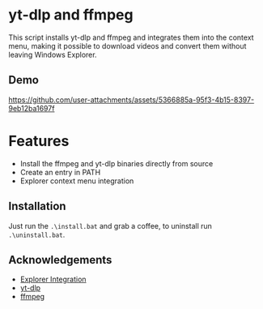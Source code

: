 # yt-dlp and ffmpeg
This script installs yt-dlp and ffmpeg and integrates them into the context menu, making it possible to download videos and convert them without leaving Windows Explorer.

## Demo
https://github.com/user-attachments/assets/5366885a-95f3-4b15-8397-9eb12ba1697f

# Features
- Install the ffmpeg and yt-dlp binaries directly from source
- Create an entry in PATH
- Explorer context menu integration

## Installation
Just run the `.\install.bat` and grab a coffee, to uninstall run `.\uninstall.bat`.

## Acknowledgements
 - [Explorer Integration](https://github.com/notthebee/ytdl-explorer)
 - [yt-dlp](https://github.com/yt-dlp/yt-dlp)
 - [ffmpeg](https://github.com/FFmpeg/FFmpeg)

